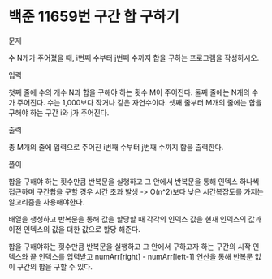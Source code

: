 # 백준 11659번 구간 합 구하기

문제

수 N개가 주어졌을 때, i번째 수부터 j번째 수까지 합을 구하는 프로그램을 작성하시오.

입력

첫째 줄에 수의 개수 N과 합을 구해야 하는 횟수 M이 주어진다. 둘째 줄에는 N개의 수가 주어진다. 수는 1,000보다 작거나 같은 자연수이다. 셋째 줄부터 M개의 줄에는 합을 구해야 하는 구간 i와 j가 주어진다.

출력

총 M개의 줄에 입력으로 주어진 i번째 수부터 j번째 수까지 합을 출력한다.

풀이

합을 구해야 하는 횟수만큼 반복문을 실행하고 그 안에서 반복문을 통해 인덱스 하나씩 접근하며 구간합을 구할 경우 시간 초과 발생 -> O(n^2)보다 낮은 시간복잡도를 가지는 알고리즘을 사용해야한다.

배열을 생성하고 반복문을 통해 값을 할당할 때 각각의 인덱스 값을 현재 인덱스의 값과 이전 인덱스의 값을 더한 값으로 할당 해준다.

합을 구해야하는 횟수만큼 반복문을 실행하고 그 안에서 구하고자 하는 구간의 시작 인덱스와 끝 인덱스를 입력받고 numArr[right] - numArr[left-1] 연산을 통해 반복문 없이 구간의 합을 구할 수 있다.
